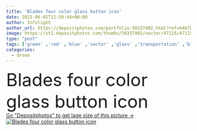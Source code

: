 ```yaml
---
title: 'Blades four color glass button icon'
date: 2021-06-01T11:50:44+00:00
author: Infolight
author_url: https://depositphotos.com/portfolio-50337402.html?ref=64678756
image: https://st2.depositphotos.com/thumbs/50337402/vector/47115/471150458/api_thumb_450.jpg?forcejpeg=true
type: "post"
tags: ['green' ,'red' ,'blue' ,'vector' ,'glass' ,'transportation' ,'blade' ,'technology' ,'purple' ,'icon' ,'button' ,'electronics' ,'blades' ,'gradient' ,'fly' ,'propeller' ,'helicopter' ,'airplane' ,'logo' ,'aviation' ,'eps' ,'premium' ,'drone' ]
categories: 
  - drone
---
```

<div aling="center">
            <font size="60"> Blades four color glass button icon</font>   
</div>
<div>
    <a href='https://st2.depositphotos.com/thumbs/50337402/vector/47115/471150458/api_thumb_450.jpg?forcejpeg=true?ref=64678756' target=_blank > Go "Depositphotos" to get lage size of this picture ->
        <img href='https://st2.depositphotos.com/thumbs/50337402/vector/47115/471150458/api_thumb_450.jpg?forcejpeg=true?ref=64678756' src='https://st2.depositphotos.com/50337402/47115/v/950/depositphotos_471150458-stock-illustration-blades-four-color-glass-button.jpg?forcejpeg=true' alt='Blades four color glass button icon' >
    </a>
</div>
